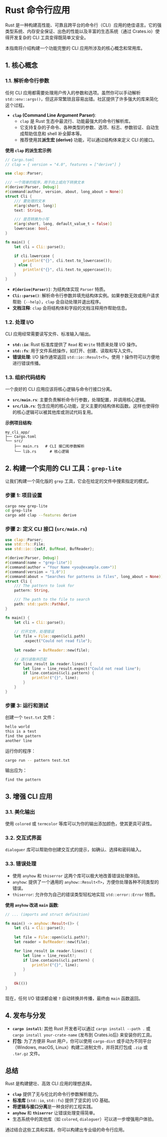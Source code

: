 # Rust 命令行应用

Rust 是一种构建高性能、可靠且跨平台的命令行（CLI）应用的绝佳语言。它的强类型系统、内存安全保证、出色的性能以及丰富的生态系统（通过 Crates.io）使得开发复杂的 CLI 工具变得既简单又安全。

本指南将介绍构建一个功能完整的 CLI 应用所涉及的核心概念和常用库。

## 1. 核心概念

### 1.1. 解析命令行参数

任何 CLI 应用都需要处理用户传入的参数和选项。虽然你可以手动解析 `std::env::args()`，但这非常繁琐且容易出错。社区提供了许多强大的库来简化这个过程。

- **`clap` (Command Line Argument Parser)**:
  - `clap` 是 Rust 生态中最流行、功能最强大的命令行解析库。
  - 它支持复杂的子命令、各种类型的参数、选项、标志、参数验证、自动生成帮助信息和 shell 补全脚本等。
  - 推荐使用其**派生宏 (derive)** 功能，可以通过结构体来定义 CLI 的接口。

**使用 `clap` 的派生宏示例**:

```rust
// Cargo.toml
// clap = { version = "4.0", features = ["derive"] }

use clap::Parser;

/// 一个简单的程序，用于向上或向下转换文本
#[derive(Parser, Debug)]
#[command(author, version, about, long_about = None)]
struct Cli {
    /// 要处理的文本
    #[arg(short, long)]
    text: String,

    /// 是否转换为小写
    #[arg(short, long, default_value_t = false)]
    lowercase: bool,
}

fn main() {
    let cli = Cli::parse();

    if cli.lowercase {
        println!("{}", cli.text.to_lowercase());
    } else {
        println!("{}", cli.text.to_uppercase());
    }
}
```
- **`#[derive(Parser)]`**: 为结构体实现 `Parser` 特质。
- **`Cli::parse()`**: 解析命令行参数并填充结构体实例。如果参数无效或用户请求帮助（`--help`），`clap` 会自动处理并退出程序。
- **文档注释**: `clap` 会将结构体和字段的文档注释用作帮助信息。

### 1.2. 处理 I/O

CLI 应用经常需要读写文件、标准输入/输出。

- **`std::io`**: Rust 标准库提供了 `Read` 和 `Write` 特质来处理 I/O 操作。
- **`std::fs`**: 用于文件系统操作，如打开、创建、读取和写入文件。
- **错误处理**: I/O 操作通常返回 `std::io::Result<T>`。使用 `?` 操作符可以方便地进行错误传播。

### 1.3. 组织代码结构

一个良好的 CLI 应用应该将核心逻辑与命令行接口分离。

- **`src/main.rs`**: 主要负责解析命令行参数，处理配置，并调用核心逻辑。
- **`src/lib.rs`**: 包含应用的核心功能，定义主要的结构体和函数。这样也使得你的核心逻辑可以被其他库或测试代码复用。

**示例项目结构**:
```
my_cli_app/
├── Cargo.toml
└── src/
    ├── main.rs   # CLI 接口和参数解析
    └── lib.rs      # 核心逻辑
```

## 2. 构建一个实用的 CLI 工具：`grep-lite`

让我们构建一个简化版的 `grep` 工具，它会在给定的文件中搜索指定的模式。

### 步骤 1: 项目设置

```bash
cargo new grep-lite
cd grep-lite
cargo add clap --features derive
```

### 步骤 2: 定义 CLI 接口 (`src/main.rs`)

```rust
use clap::Parser;
use std::fs::File;
use std::io::{self, BufRead, BufReader};

#[derive(Parser, Debug)]
#[command(name = "grep-lite")]
#[command(author = "Your Name <you@example.com>")]
#[command(version = "1.0")]
#[command(about = "Searches for patterns in files", long_about = None)]
struct Cli {
    /// The pattern to look for
    pattern: String,

    /// The path to the file to search
    path: std::path::PathBuf,
}

fn main() {
    let cli = Cli::parse();
    
    // 打开文件，处理错误
    let file = File::open(&cli.path)
        .expect("Could not read file");
    
    let reader = BufReader::new(file);

    // 逐行读取并匹配
    for line_result in reader.lines() {
        let line = line_result.expect("Could not read line");
        if line.contains(&cli.pattern) {
            println!("{}", line);
        }
    }
}
```

### 步骤 3: 运行和测试

创建一个 `test.txt` 文件：
```txt
hello world
this is a test
find the pattern
another line
```

运行你的程序：
```bash
cargo run -- pattern test.txt
```
输出应为：
```
find the pattern
```

## 3. 增强 CLI 应用

### 3.1. 美化输出

使用 `colored` 或 `termcolor` 等库可以为你的输出添加颜色，使其更具可读性。

### 3.2. 交互式界面

`dialoguer` 库可以帮助你创建交互式的提示，如确认、选择和密码输入。

### 3.3. 错误处理

- 使用 `anyhow` 和 `thiserror` 这两个库可以极大地改善错误处理体验。
- `anyhow`: 提供了一个通用的 `anyhow::Result<T>`，方便你处理各种不同类型的错误。
- `thiserror`: 允许你为自己的错误类型轻松地实现 `std::error::Error` 特质。

**使用 `anyhow` 改进 `main` 函数**:
```rust
// ... (imports and struct definition)

fn main() -> anyhow::Result<()> {
    let cli = Cli::parse();
    
    let file = File::open(&cli.path)?;
    let reader = BufReader::new(file);

    for line_result in reader.lines() {
        let line = line_result?;
        if line.contains(&cli.pattern) {
            println!("{}", line);
        }
    }
    
    Ok(())
}
```
现在，任何 I/O 错误都会被 `?` 自动转换并传播，最终由 `main` 函数返回。

## 4. 发布与分发

- **`cargo install`**: 其他 Rust 开发者可以通过 `cargo install --path .` 或 `cargo install your-crate-name` (发布到 Crates.io后) 来安装你的工具。
- **打包**: 为了方便非 Rust 用户，你可以使用 `cargo-dist` 或手动为不同平台（Windows, macOS, Linux）构建二进制文件，并将其打包成 `.zip` 或 `.tar.gz` 文件。

## 总结

Rust 是构建健壮、高效 CLI 应用的理想选择。
- **`clap`** 提供了无与伦比的命令行参数解析能力。
- **标准库** (`std::io`, `std::fs`) 提供了坚实的 I/O 基础。
- **将逻辑与接口分离**是一种良好的工程实践。
- **`anyhow`** 和 **`thiserror`** 让错误处理变得简单。
- 生态系统中的其他库（如 `colored`, `dialoguer`）可以进一步增强用户体验。

通过结合这些工具和实践，你可以构建出专业级的命令行应用。 